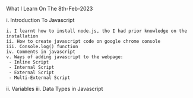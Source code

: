 What I Learn On The 8th-Feb-2023

i. Introduction To Javascript
   
    i. I learnt how to install node.js, tho I had prior knowledge on the installation
    ii. How to create javascript code on google chrome console
    iii. Console.log() function
    iv. Comments in javascript
    v. Ways of adding javascript to the webpage:
     - Inline Script
     - Internal Script
     - External Script
     - Multi-External Script
 ii. Variables
 iii. Data Types in Javascript
